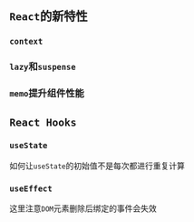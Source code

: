 ## `React`的新特性

### `context`

### `lazy`和`suspense`

### `memo`提升组件性能

## `React Hooks`
### `useState`
如何让`useState`的初始值不是每次都进行重复计算

### `useEffect`

这里注意`DOM`元素删除后绑定的事件会失效
